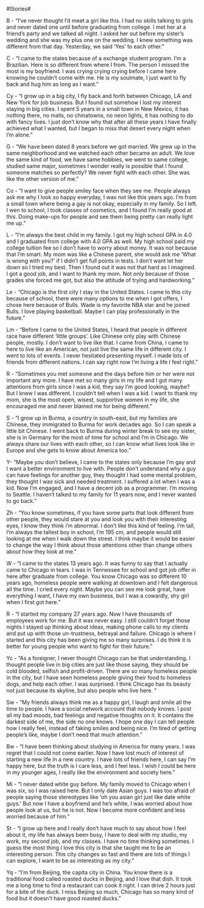 #Stories#

B - 
“I’ve never thought I’d meet a girl like this. I had no skills talking to girls and never dated one until before graduating from college. I met her at a friend’s party and we talked all night. I asked her out before my sister’s wedding and she was my plus one on the wedding. I knew something was different from that day. Yesterday, we said ‘Yes’ to each other.”

C - 
“I came to the states because of a exchange student program. I’m  a Brazilian. Here is so different from where I from. The person I missed the most is my boyfriend. I was crying crying crying before I came here knowing he couldn’t come with me. He is my soulmate, I just want to fly back and hug him as long as I want.”

Cy - 
“I grow up in a big city, I fly back and forth between Chicago, LA and New York for job business. But I found out somehow I lost my interest staying in big cities. I spent 5 years in a small town in New Mexico, it has nothing there, no malls, no chinatowns, no neon lights, it has nothing to do with fancy lives. I just don’t know why that after all these years I have finally achieved what I wanted, but I began to miss that desert every night when I’m alone.”

G - 
“We have been dated 8 years before we got married. We grew up in the same neighborhood and we watched each other became an adult. We love the same kind of food, we have same hobbies, we went to same college, studied same major, sometimes I wonder really is possible that I found someone matches so perfectly? We never fight with each other. She was like the other version of me.”

Co - 
“I want to give people smiley face when they see me. People always ask me why I look so happy everyday, I was not like this years ago. I’m from a small town where being a gay is not okay, especially in my family. So I left. I wen to school, I took classes of cosmetics, and I found I’m really good at this. Doing make-ups for people and see them being pretty can really light me up.”

L - 
“I’m always the best child in my family. I got my high school GPA in 4.0 and I graduated from college with 4.0 GPA as well. My high school paid my college tuition fee so I don’t have to worry about money. It was not because that I’m smart. My mom was like a Chinese parent, she would ask me ‘What is wrong with you?’ if I didn’t get full points in tests. I don’t want let her down so I tried my best. Then I found out it was not that hard as I imagined. I got a good job, and I want to thank my mom. Not only because of those grades she forced me got, but also the attitude of trying and hardworking.”

Le - 
“Chicago is the first city I stay in the United States. I came to this city because of school, there were many options to me when I got offers, I chose here because of Bulls. Wade is my favorite NBA star and he joined Bulls. I love playing basketball. Maybe I can play professionally in the future.”

Lm - 
“Before I came to the United States, I heard that people in different race have different ‘little groups’. Like Chinese only play with Chinese people, mostly. I don’t want to live like that. I came from China, I came to here to live like an American, not just live the same life in different city. I went to lots of events. I never hesitated presenting myself. I made lots of friends from different nations. I can say right now I’m living a life I feel right.”

R -
“Sometimes you met someone and the days before him or her were not important any more. I have met so many girls in my life and I got many attentions from girls since I was a kid, they say I’m good looking, maybe? But I knew I was different. I couldn’t tell when I was a kid. I want to thank my mom, she is the most open, wisest, supportive women in my life, she encouraged me and never blamed me for being different.”

S - 
“I grow up in Burma, a country in south-east, but my families are Chinese, they immigrated to Burma for work decades ago. So I can speak a little bit Chinese. I went back to Burma during winter break to see my sister, she is in Germany for the most of time for school and I’m in Chicago. We always share our lives with each other, so I can know what lives look like in Europe and she gets to know about America too.”

Y- 
“Maybe you don’t believe, I came to the states only because I’m gay and I want a better environment to live with. People don’t understand why a guy can have feelings for another guy, they thought I had some mental problem, they thought I was sick and needed treatment. I suffered a lot when I was a kid. Now I’m engaged, and I have a decent job as a programmer. I’m moving to Seattle. I haven’t talked to my family for 11 years now, and I never wanted to go back.”

Zh - 
“You know sometimes, if you have some parts that look different from other people, they would stare at you and look you with their interesting eyes, I know they think i’m abnormal. I don’t like this kind of feeling. I’m tall, I’m always the tallest boy in school, I’m 195 cm, and people would still looking at me when I walk down the street. I think maybe it would be easier to change the way I think about those attentions other than change others about how they look at me.”

W - 
“I came to the states 13 years ago. It was funny to say that I actually came to Chicago in tears. I was in Tennessee for school and got job offer in here after graduate from college. You know Chicago was so different 10 years ago, homeless people were walking at downtown and I felt dangerous all the time. I cried every night. Maybe you can see me look great, have everything I want, I have my own business, but I was a cowardly, shy girl when I first got here.”

R - 
“I started my company 27 years ago. Now I have thousands of employees work for me. But it was never easy. I still couldn’t forget those nights I stayed up thinking about ideas, making phone calls to my clients and put up with those un-trustness, betrayal and failure. Chicago is where I started and this city has been giving me so many surprises. I do think it is better for young people who want to fight for their future.”

Yc - 
“As a foreigner, I never thought Chicago can be that understanding. I thought people live in big cities are just like those saying, they should be cold blooded, selfish and profit-driven. There are so many homeless people in the city, but I have seen homeless people giving their food to homeless dogs, and help each other. I was surprised. I think Chicago has its beauty not just because its skyline, but also people who live here. ”

Sw - 
“My friends always think me as a happy girl, I laugh and smile all the time to people. I have a social network account that nobody knows. I post all my bad moods, bad feelings and negative thoughts on it. It contains the darkest side of me, the side no one knows. I hope one day I can tell people how I really feel, instead of faking smiles and being nice. I’m tired of getting people’s like, maybe I don’t need that much attention.”

Bw - 
“I have been thinking about studying in America for many years. I was regret that I could not come earlier. Now I have lost much of interest of starting a new life in a new country. I have lots of friends here, I can say I’m happy here, but the truth is I care less, and I feel less. I wish I could be here in my younger ages, I really like the environment and society here.”

Mi - 
“I never dated white guy before. My family moved to Chicago when I was six, so I was raised here. But I only date Asian guys. I was too afraid of people saying those stereotypes like ‘oh you asian girl just like date white guys.’ But now I have a boyfriend and he’s white, I was worried about how people look at us, but he is not. Now I become more confident and less worried because of him.”

St - 
“I grow up here and I really don’t have much to say about how I feel about it, my life has always been busy, I have to deal with my studio, my work, my second job, and my classes. I have no time thinking sometimes. I guess the most thing I love this city is that she taught me to be an interesting person. This city changes so fast and there are lots of things I can explore, I want to be as interesting as my city.”

Yq - 
“I’m from Beijing, the capita city in China. You know there is a traditional food called roasted ducks in Beijing, and I love that dish. It took me a long time to find a restaurant can cook it right. I can drive 2 hours just for a bite of the duck. I miss Beijing so much, Chicago has so many kind of food but it doesn’t have good roasted ducks.”
